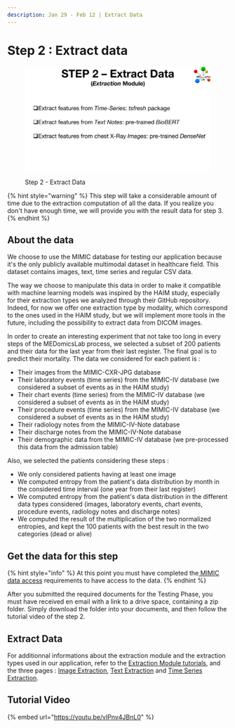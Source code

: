 ```yaml
---
description: Jan 29 - Feb 12 | Extract Data
---
```


# Step 2 : Extract data

<figure><img src="../.gitbook/assets/MEDomicsLab-TestingPhase-10.png" alt=""><figcaption><p>Step 2 - Extract Data</p></figcaption></figure>

{% hint style="warning" %}
This step will take a considerable amount of time due to the extraction computation of all the data. If you realize you don't have enough time, we will provide you with the result data for step 3.
{% endhint %}

## About the data

We choose to use the MIMIC database for testing our application because it's the only publicly available multimodal dataset in healthcare field. This dataset contains images, text, time series and regular CSV data.

The way we choose to manipulate this data in order to make it compatible with machine learning models was inspired by the HAIM study, especially for their extraction types we analyzed through their GitHub repository. Indeed, for now we offer one extraction type by modality, which correspond to the ones used in the HAIM study, but we will implement more tools in the future, including the possibility to extract data from DICOM images.

In order to create an interesting experiment that not take too long in every steps of the MEDomicsLab process, we selected a subset of 200 patients and their data for the last year from their last register. The final goal is to predict their mortality. The data we considered for each patient is :&#x20;

* Their images from the MIMIC-CXR-JPG database
* Their laboratory events (time series) from the MIMIC-IV database (we considered a subset of events as in the HAIM study)
* Their chart events (time series) from the MIMIC-IV database (we considered a subset of events as in the HAIM study)
* Their procedure events (time series) from the MIMIC-IV database (we considered a subset of events as in the HAIM study)
* Their radiology notes from the MIMIC-IV-Note database
* Their discharge notes from the MIMIC-IV-Note database&#x20;
* Their demographic data from the MIMIC-IV database (we pre-processed this data from the admission table)

Also, we selected the patients considering these steps :&#x20;

* We only considered patients having at least one image
* We computed entropy from the patient's data distribution by month in the considered time interval (one year from their last register)
* We computed entropy from the patient's data distribution in the different data types considered (images, laboratory events, chart events, procedure events, radiology notes and discharge notes)
* We computed the result of the multiplication of the two normalized entropies, and kept the 100 patients with the best result in the two categories (dead or alive)

## Get the data for this step

{% hint style="info" %}
At this point you must have completed the[ MIMIC data access](mimic-data-access.md) requirements to have access to the data.
{% endhint %}

After you submitted the required documents for the Testing Phase, you must have received en email with a link to a drive space, containing a zip folder. Simply download the folder into your documents, and then follow the tutorial video of the step 2.

## Extract Data

For additionnal informations about the extraction module and the extraction types used in our application, refer to the [Extraction Module tutorials](../tutorials/design/extraction-modules/), and the three pages : [Image Extraction](../tutorials/design/extraction-modules/image-extraction-page.md), [Text Extraction](../tutorials/design/extraction-modules/text-extraction-page.md) and [Time Series Extraction](../tutorials/design/extraction-modules/time-series-extraction-page.md).

## Tutorial Video

{% embed url="https://youtu.be/vIPnv4JBnL0" %}

